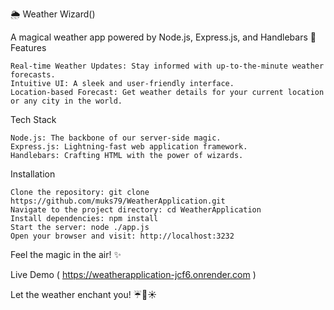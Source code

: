 🌦️ Weather Wizard()

A magical weather app powered by Node.js, Express.js, and Handlebars 🚀
Features

    Real-time Weather Updates: Stay informed with up-to-the-minute weather forecasts.
    Intuitive UI: A sleek and user-friendly interface.
    Location-based Forecast: Get weather details for your current location or any city in the world.

Tech Stack

    Node.js: The backbone of our server-side magic.
    Express.js: Lightning-fast web application framework.
    Handlebars: Crafting HTML with the power of wizards.

Installation

    Clone the repository: git clone https://github.com/muks79/WeatherApplication.git
    Navigate to the project directory: cd WeatherApplication
    Install dependencies: npm install 
    Start the server: node ./app.js
    Open your browser and visit: http://localhost:3232

Feel the magic in the air! ✨

Live Demo ( https://weatherapplication-jcf6.onrender.com )

Let the weather enchant you! ☔🌈☀️
